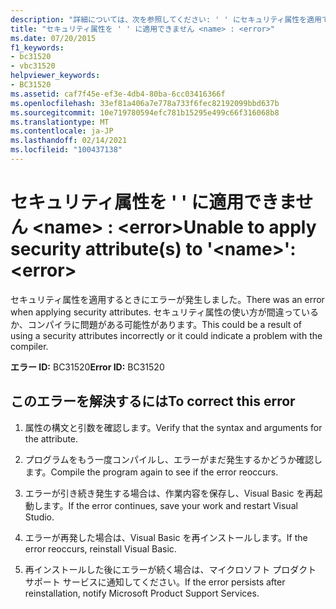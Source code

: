 ```yaml
---
description: "詳細については、次を参照してください: ' ' にセキュリティ属性を適用できません <name> : <error>"
title: "セキュリティ属性を ' ' に適用できません <name> : <error>"
ms.date: 07/20/2015
f1_keywords:
- bc31520
- vbc31520
helpviewer_keywords:
- BC31520
ms.assetid: caf7f45e-ef3e-4db4-80ba-6cc03416366f
ms.openlocfilehash: 33ef81a406a7e778a733f6fec82192099bbd637b
ms.sourcegitcommit: 10e719780594efc781b15295e499c66f316068b8
ms.translationtype: MT
ms.contentlocale: ja-JP
ms.lasthandoff: 02/14/2021
ms.locfileid: "100437138"
---
```

# <a name="unable-to-apply-security-attributes-to-name-error"></a><span data-ttu-id="3ddfe-103">セキュリティ属性を ' ' に適用できません \<name> : \<error></span><span class="sxs-lookup"><span data-stu-id="3ddfe-103">Unable to apply security attribute(s) to '\<name>': \<error></span></span>

<span data-ttu-id="3ddfe-104">セキュリティ属性を適用するときにエラーが発生しました。</span><span class="sxs-lookup"><span data-stu-id="3ddfe-104">There was an error when applying security attributes.</span></span> <span data-ttu-id="3ddfe-105">セキュリティ属性の使い方が間違っているか、コンパイラに問題がある可能性があります。</span><span class="sxs-lookup"><span data-stu-id="3ddfe-105">This could be a result of using a security attributes incorrectly or it could indicate a problem with the compiler.</span></span>  
  
 <span data-ttu-id="3ddfe-106">**エラー ID:** BC31520</span><span class="sxs-lookup"><span data-stu-id="3ddfe-106">**Error ID:** BC31520</span></span>  
  
## <a name="to-correct-this-error"></a><span data-ttu-id="3ddfe-107">このエラーを解決するには</span><span class="sxs-lookup"><span data-stu-id="3ddfe-107">To correct this error</span></span>  
  
1. <span data-ttu-id="3ddfe-108">属性の構文と引数を確認します。</span><span class="sxs-lookup"><span data-stu-id="3ddfe-108">Verify that the syntax and arguments for the attribute.</span></span>  
  
2. <span data-ttu-id="3ddfe-109">プログラムをもう一度コンパイルし、エラーがまだ発生するかどうか確認します。</span><span class="sxs-lookup"><span data-stu-id="3ddfe-109">Compile the program again to see if the error reoccurs.</span></span>  
  
3. <span data-ttu-id="3ddfe-110">エラーが引き続き発生する場合は、作業内容を保存し、Visual Basic を再起動します。</span><span class="sxs-lookup"><span data-stu-id="3ddfe-110">If the error continues, save your work and restart Visual Studio.</span></span>  
  
4. <span data-ttu-id="3ddfe-111">エラーが再発した場合は、Visual Basic を再インストールします。</span><span class="sxs-lookup"><span data-stu-id="3ddfe-111">If the error reoccurs, reinstall Visual Basic.</span></span>  
  
5. <span data-ttu-id="3ddfe-112">再インストールした後にエラーが続く場合は、マイクロソフト プロダクト サポート サービスに通知してください。</span><span class="sxs-lookup"><span data-stu-id="3ddfe-112">If the error persists after reinstallation, notify Microsoft Product Support Services.</span></span>  
